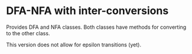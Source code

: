 # DFA-NFA with inter-conversions

Provides DFA and NFA classes. Both classes have methods for converting to the other class.

This version does not allow for epsilon transitions (yet).
